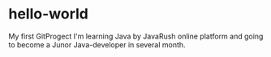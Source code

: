 # hello-world
My first GitProgect
I'm learning Java by JavaRush online platform and going to become a Junor Java-developer in several month.
